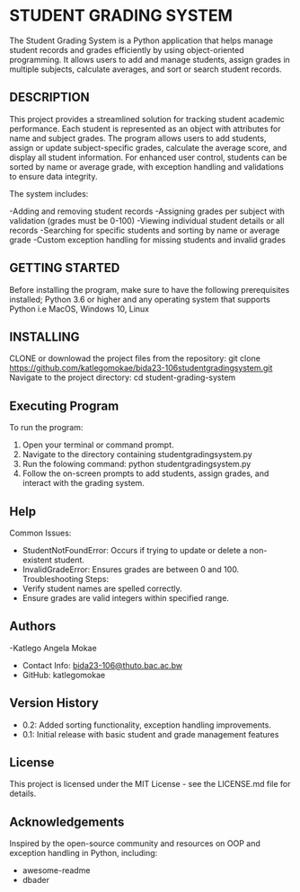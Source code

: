 # STUDENT GRADING SYSTEM

The Student Grading System is a Python application that helps manage student records and grades efficiently by using object-oriented programming. It allows users to add and manage students, assign grades in multiple subjects, calculate averages, and sort or search student records.

## DESCRIPTION
This project provides a streamlined solution for tracking student academic performance. Each student is represented as an object with attributes for name and subject grades. The program allows users to add students, assign or update subject-specific grades, calculate the average score, and display all student information. For enhanced user control, students can be sorted by name or average grade, with exception handling and validations to ensure data integrity.

The system includes:

-Adding and removing student records
-Assigning grades per subject with validation (grades must be 0-100)
-Viewing individual student details or all records
-Searching for specific students and sorting by name or average grade
-Custom exception handling for missing students and invalid grades

## GETTING STARTED
Before installing the program, make sure to have the following prerequisites installed;
Python 3.6 or higher and any operating system that supports Python i.e MacOS, Windows 10, Linux

## INSTALLING
CLONE or downlowad the project files from the repository:
git clone https://github.com/katlegomokae/bida23-106studentgradingsystem.git
Navigate to the project directory:
cd student-grading-system

## Executing Program
To run the program:
1. Open your terminal or command prompt.
2. Navigate to the directory containing studentgradingsystem.py
3. Run the folowing command:
   python studentgradingsystem.py
4. Follow the on-screen prompts to add students, assign grades, and interact with the grading system.

## Help
Common Issues:
- StudentNotFoundError: Occurs if trying to update or delete a non-existent student.
- InvalidGradeError: Ensures grades are between 0 and 100.
Troubleshooting Steps:
- Verify student names are spelled correctly.
- Ensure grades are valid integers within specified range.

## Authors
-Katlego Angela Mokae
   - Contact Info: bida23-106@thuto.bac.ac.bw
   - GitHub: katlegomokae

## Version History
- 0.2: Added sorting functionality, exception handling improvements.
- 0.1: Initial release with basic student and grade management features

## License
This project is licensed under the MIT License - see the LICENSE.md file for details.

## Acknowledgements
Inspired by the open-source community and resources on OOP and exception handling in Python, including:
- awesome-readme
- dbader
